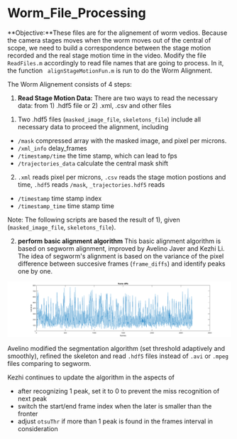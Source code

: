 # Worm_File_Processing 

**Objective:**These files are for the alignement of worm vedios. Because the camera stages moves when the worm moves out of the central of scope, we need to build a correspondence between the stage motion recorded and the real stage motion time in the video. Modify the file `ReadFiles.m` accordingly to read file names that are going to process.  In it, the function ` alignStageMotionFun.m` is run to do the Worm Alignment.

The Worm Alignement consists of 4 steps:

1. **Read Stage Motion Data:** There are two ways to read the necessary data: from 1) .hdf5 file or 2) .xml, .csv and other files 

  1) Two .hdf5 files (`masked_image_file`, `skeletons_file`) include all necessary data to proceed the alignment, including
  - `/mask` compressed array with the masked image, and pixel per microns.
  - `/xml_info` delay_frames
  - `/timestamp/time` the time stamp, which can lead to fps
  - `/trajectories_data` calculate the central mask shift
  
  2) `.xml` reads pixel per microns, `.csv` reads the stage motion postions and time, `.hdf5` reads `/mask`, `_trajectories.hdf5` reads
  - `/timestamp`  time stamp index
  - `/timestamp_time`  time stamp time

  Note: The following scripts are based the result of 1), given (`masked_image_file`, `skeletons_file`).

2. **perform basic alignment algorithm** This basic alignment algorithm is based on segworm alignment, improved by Avelino Javer and Kezhi Li. The idea of segworm's alignment is based on the variance of the pixel difference between succesive frames (`frame_diffs`) and identify peaks one by one.  

 ![frame_diffs](https://github.com/KezhiLi/Worm_File_Processing/blob/master/ToAvelino/stage_correction_segworm/frame_diffs_github1.png?raw=true)
 
 Avelino modified the segmentation algorithm (set threshold adaptively and smoothly), refined the skeleton and read `.hdf5` files instead of `.avi` or `.mpeg` files comparing to segworm. 
 
 Kezhi continues to update the algorithm in the aspects of
  - after recognizing 1 peak, set it to 0 to prevent the miss recognition of next peak
  - switch the start/end frame index when the later is smaller than the fronter
  - adjust `otsuThr` if more than 1 peak is found in the frames interval in consideration




